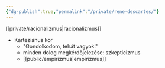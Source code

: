 ```yaml
---
{"dg-publish":true,"permalink":"/private/rene-descartes/"}
---
```


[[private/racionalizmus\|racionalizmus]]

* Karteziánus kor
	* "Gondolkodom, tehát vagyok."
	* minden dolog megkérdőjelezése: szkepticizmus
	* [[public/empirizmus\|empirizmus]]